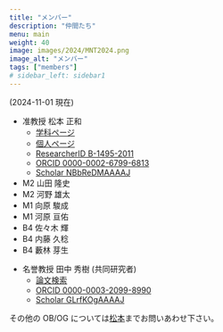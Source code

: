 ```yaml
---
title: "メンバー"
description: "仲間たち"
menu: main
weight: 40
image: images/2024/MNT2024.png
image_alt: "メンバー"
tags: ["members"]
# sidebar_left: sidebar1
---
```


(2024-11-01 現在)

- 准教授 松本 正和
  - [学科ページ](http://www.chem.okayama-u.ac.jp/faculty/matsumoto)
  - [個人ページ](http://vitroid.github.io)
  - [ResearcherID B-1495-2011](https://researcherid.com/rid/B-1495-2011)
  - [ORCID 0000-0002-6799-6813](https://orcid.org/0000-0002-6799-6813)
  - [Scholar NBbReDMAAAAJ](https://scholar.google.co.jp/citations?user=NBbReDMAAAAJ)
  <!-- * M2 高橋 蒼生 -->
- M2 山田 隆史
- M2 河野 雄太
  <!-- * B4 土屋 智史 -->
  <!-- * B4 長尾 空汰 -->
- M1 向原 駿成
- M1 河原 亘佑
- B4 佐々木 輝
- B4 内藤 久稔
- B4 藪林 芽生
<!-- * B4 矢間 瀬名 -->
- 名誉教授 田中 秀樹 (共同研究者)
  - [論文検索](http://www.riis.okayama-u.ac.jp/papers/)
  <!-- * [ResearcherID DVE-8788-2022](https://researcherid.com/rid/DVE-8788-2022) -->
  - [ORCID 0000-0003-2099-8990](https://orcid.org/0000-0003-2099-8990)
  - [Scholar GLrfKOgAAAAJ](https://scholar.google.co.jp/citations?user=GLrfKOgAAAAJ)

その他の OB/OG については[松本](mailto:vitroid@gmail.com)までお問いあわせ下さい。
